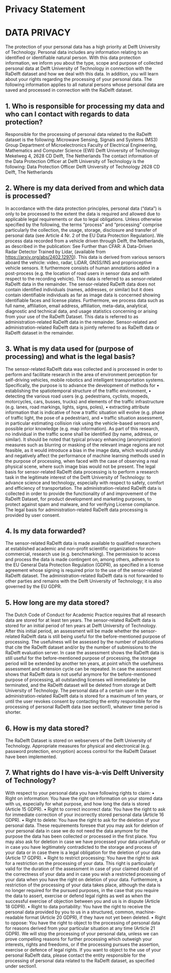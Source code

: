 # Privacy Statement
# DATA PRIVACY
The protection of your personal data has a high priority at Delft University of Technology. Personal data includes any information relating to an identified or identifiable natural person. With this data protection information, we inform you about the type, scope and purpose of collected personal data at Delft University of Technology in connection with the RaDelft dataset and how we deal with this data. In addition, you will learn about your rights regarding the processing of your personal data. The following information applies to all natural persons whose personal data are saved and processed in connection with the RaDelft dataset.
 
## 1. Who is responsible for processing my data and who can I contact with regards to data protection?
Responsible for the processing of personal data related to the RaDelft dataset is the following:
Microwave Sensing, Signals and Systems (MS3) Group
Department of Microelectronics
Faculty of Electrical Engineering, Mathematics and Computer Science (EWI)
Delft University of Technology
Mekelweg 4, 2628 CD Delft, The Netherlands
The contact information of the Data Protection Officer at Delft University of Technology is the following:
Data Protection Officer
Delft University of Technology
2628 CD Delft, The Netherlands
 
## 2. Where is my data derived from and which data is processed?
In accordance with the data protection principles, personal data (“data”) is only to be processed to the extent the data is required and allowed due to applicable legal requirements or due to legal obligations. Unless otherwise specified by the following, the terms “process” and “processing” comprise particularly the collection, the usage, storage, disclosure and transfer of personal data (see Article 4 Nr. 2 of the EU Data Protection Regulation).
We process data recorded from a vehicle driven through Delft, the Netherlands, as described in the publication: See Further than CFAR: A Data-Driven Radar Detector Trained by Lidar, (available from https://arxiv.org/abs/2402.12970). This data is derived from various sensors aboard the vehicle: video, radar, LiDAR, GNSS/INS and proprioceptive vehicle sensors. It furthermore consists of human annotations added in a post-process (e.g. the location of road users in sensor data and with respect to the recording vehicle). This data is referred to as sensor-related RaDelft data in the remainder. The sensor-related RaDelft data does not contain identified individuals (names, addresses, or similar) but it does contain identifiable individuals as far as image data is concerned showing identifiable faces and license plates.
Furthermore, we process data such as full name, affiliation, email address, affiliation, meta-data, analytical, diagnostic and technical data, and usage statistics concerning or arising from your use of the RaDelft Dataset. This data is referred to as administration-related RaDelft data in the remainder.
Sensor-related and administration-related RaDelft data is jointly referred to as RaDelft data or RaDelft dataset in the remainder.
 
## 3. What is my data used for (purpose of processing) and what is the legal basis?
The sensor-related RaDelft data was collected and is processed in order to perform and facilitate research in the area of environment perception for self-driving vehicles, mobile robotics and intelligent transportation systems. Specifically, the purpose is to advance the development of methods for
•	establishing the spatiotemporal structure of the traffic environment,
•	detecting the various road users (e.g. pedestrians, cyclists, mopeds, motorcycles, cars, busses, trucks) and elements of the traffic infrastructure (e.g. lanes, road markings, lights, signs, poles),
•	extracting attribute information that is indicative of how a traffic situation will evolve (e.g. phase of traffic light, the pose of a pedestrian), and
•	traffic situation assessment, in particular estimating collision risk
using the vehicle-based sensors and possible prior knowledge (e.g. map information). As part of this research, no individual in the traffic scene shall be identified (by name, address, or similar).
It should be noted that typical privacy enhancing (anonymization) measures such as blurring or masking of the relevant image regions are not feasible, as it would introduce a bias in the image data, which would unduly and negatively affect the performance of machine learning methods used in the purpose of processing, when faced with the case of observing a real physical scene, where such image bias would not be present.
The legal basis for sensor-related RaDelft data processing is to perform a research task in the legitimate interest of the Delft University of Technology: to advance science and technology, especially with respect to safety, comfort and efficiency of transportation.
The administration-related RaDelft data is collected in order to provide the functionality of and improvement of the RaDelft Dataset, for product development and marketing purposes, to protect against spam and malware, and for verifying License compliance. The legal basis for administration-related RaDelft data processing is provided by user consent.
 
## 4. Is my data forwarded?
The sensor-related RaDelft data is made available to qualified researchers at established academic and non-profit scientific organizations for non-commercial, research use (e.g. benchmarking). The permission to access and process the data is made contingent on, among others, adherence to the EU General Data Protection Regulation (GDPR), as specified in a license agreement whose signing is required prior to the use of the sensor-related RaDelft dataset.
The administration-related RaDelft data is not forwarded to other parties and remains with the Delft University of Technology; it is also governed by the EU GDPR.
  
## 5. How long are my data stored?
The Dutch Code of Conduct for Academic Practice requires that all research data are stored for at least ten years.
The sensor-related RaDelft data is stored for an initial period of ten years at Delft University of Technology. After this initial period, an assessment will be made whether the sensor-related RaDelft data is still being useful for the before-mentioned purpose of processing. The usefulness will be assessed by the number of publications that cite the RaDelft dataset and/or by the number of submissions to the RaDelft evaluation server. In case the assessment shows the RaDelft data is still useful for the before-mentioned purpose of processing, the storage period will be extended by another ten years, at point which the usefulness assessment and extension cycle can be repeated. In case the assessment shows that RaDelft data is not useful anymore for the before-mentioned purpose of processing, all outstanding licenses will immediately be terminated, and the RaDelft dataset will be deleted from storage at Delft University of Technology.
The personal data of a certain user in the administration-related RaDelft data is stored for a maximum of ten years, or until the user revokes consent by contacting the entity responsible for the processing of personal RaDelft data (see section1), whatever time period is shorter.
 
## 6. How is my data stored?
The RaDelft Dataset is stored on webservers of the Delft University of Technology. Appropriate measures for physical and electronical (e.g. password protection, encryption) access control for the RaDelft Dataset have been implemented.
 
## 7. What rights do I have vis-à-vis Delft University of Technology?
With respect to your personal data you have following rights to claim:
•	Right on information: You have the right on information on your stored data with us, especially for what purpose, and how long the data is stored (Article 15 GDPR).
•	Right to correct incorrect data: You have the right to ask for immediate correction of your incorrectly stored personal data (Article 16 GDPR).
•	Right to delete: You have the right to ask for the deletion of your personal data. These requirements foresee that you may ask for deletion of your personal data in case we do not need the data anymore for the purpose the data has been collected or processed in the first place. You may also ask for deletion in case we have processed your data unlawfully or in case you have legitimately contradicted to the storage and process of your data or in case there is a legal obligation for the deletion of your data (Article 17 GDPR).
•	Right to restrict processing: You have the right to ask for a restriction on the processing of your data. This right is particularly valid for the duration of the assessment in case of your claimed doubt of the correctness of your data and in case you wish a restricted processing of your data when you have the right on deletion of your data. Furthermore, a restriction of the processing of your data takes place, although the data is no longer required for the pursued purposes, in the case that you require the data to assert, exercise or defend legal rights as well as when the successful exercise of objection between you and us is in dispute (Article 18 GDPR).
•	Right to data portability: You have the right to receive the personal data provided by you to us in a structured, common, machine-readable format (Article 20 GDPR), if they have not yet been deleted.
•	Right to oppose: You have the right to object to the processing of personal data for reasons derived from your particular situation at any time (Article 21 GDPR). We will stop the processing of your personal data, unless we can prove compelling reasons for further processing which outweigh your interests, rights and freedoms, or if the processing pursues the assertion, exercise or defence of legal rights.
If you want to object to the use of your personal RaDelft data, please contact the entity responsible for the processing of personal data related to the RaDelft dataset, as specified under section1.
